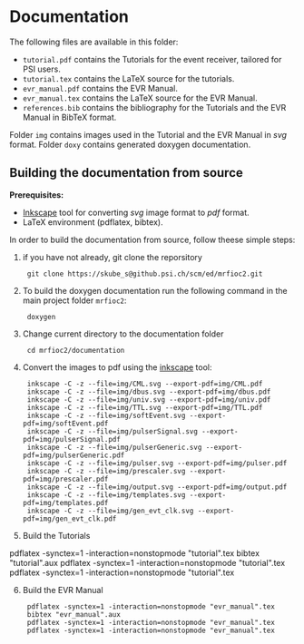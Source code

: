 # Documentation
The following files are available in this folder:

* `tutorial.pdf` contains the Tutorials for the event receiver, tailored for PSI users.
* `tutorial.tex` contains the LaTeX source for the tutorials.
* `evr_manual.pdf` contains the EVR Manual.
* `evr_manual.tex` contains the LaTeX source for the EVR Manual.
* `references.bib` contains the bibliography for the Tutorials and the EVR Manual in BibTeX format.

Folder `img` contains images used in the Tutorial and the EVR Manual in _svg_ format. 
Folder `doxy` contains generated doxygen documentation.

## Building the documentation from source
__Prerequisites:__

* [Inkscape](https://inkscape.org/en/) tool for converting _svg_ image format to _pdf_ format.
* LaTeX environment (pdflatex, bibtex).

In order to build the documentation from source, follow theese simple steps:

1. if you have not already, git clone the reporsitory

		git clone https://skube_s@github.psi.ch/scm/ed/mrfioc2.git

2. To build the doxygen documentation run the following command in the main project folder `mrfioc2`:

		doxygen

3. Change current directory to the documentation folder

		cd mrfioc2/documentation

4. Convert the images to pdf using the [inkscape](https://inkscape.org/en/) tool:
 
		inkscape -C -z --file=img/CML.svg --export-pdf=img/CML.pdf 
		inkscape -C -z --file=img/dbus.svg --export-pdf=img/dbus.pdf
		inkscape -C -z --file=img/univ.svg --export-pdf=img/univ.pdf 
		inkscape -C -z --file=img/TTL.svg --export-pdf=img/TTL.pdf 
		inkscape -C -z --file=img/softEvent.svg --export-pdf=img/softEvent.pdf 
		inkscape -C -z --file=img/pulserSignal.svg --export-pdf=img/pulserSignal.pdf
		inkscape -C -z --file=img/pulserGeneric.svg --export-pdf=img/pulserGeneric.pdf
		inkscape -C -z --file=img/pulser.svg --export-pdf=img/pulser.pdf
		inkscape -C -z --file=img/prescaler.svg --export-pdf=img/prescaler.pdf
		inkscape -C -z --file=img/output.svg --export-pdf=img/output.pdf
		inkscape -C -z --file=img/templates.svg --export-pdf=img/templates.pdf
		inkscape -C -z --file=img/gen_evt_clk.svg --export-pdf=img/gen_evt_clk.pdf

5. Build the Tutorials

pdflatex -synctex=1 -interaction=nonstopmode "tutorial".tex
bibtex "tutorial".aux
pdflatex -synctex=1 -interaction=nonstopmode "tutorial".tex
pdflatex -synctex=1 -interaction=nonstopmode "tutorial".tex

6. Build the EVR Manual

		pdflatex -synctex=1 -interaction=nonstopmode "evr_manual".tex
		bibtex "evr_manual".aux
		pdflatex -synctex=1 -interaction=nonstopmode "evr_manual".tex
		pdflatex -synctex=1 -interaction=nonstopmode "evr_manual".tex
